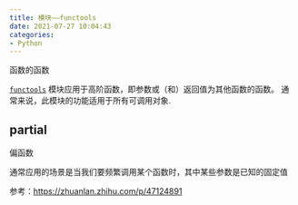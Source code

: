 ```yaml
---
title: 模块——functools
date: 2021-07-27 10:04:43
categories:
- Python
---
```

函数的函数

[`functools`](https://docs.python.org/zh-cn/3/library/functools.html#module-functools) 模块应用于高阶函数，即参数或（和）返回值为其他函数的函数。 通常来说，此模块的功能适用于所有可调用对象.

## partial

偏函数

通常应用的场景是当我们要频繁调用某个函数时，其中某些参数是已知的固定值



参考：https://zhuanlan.zhihu.com/p/47124891

